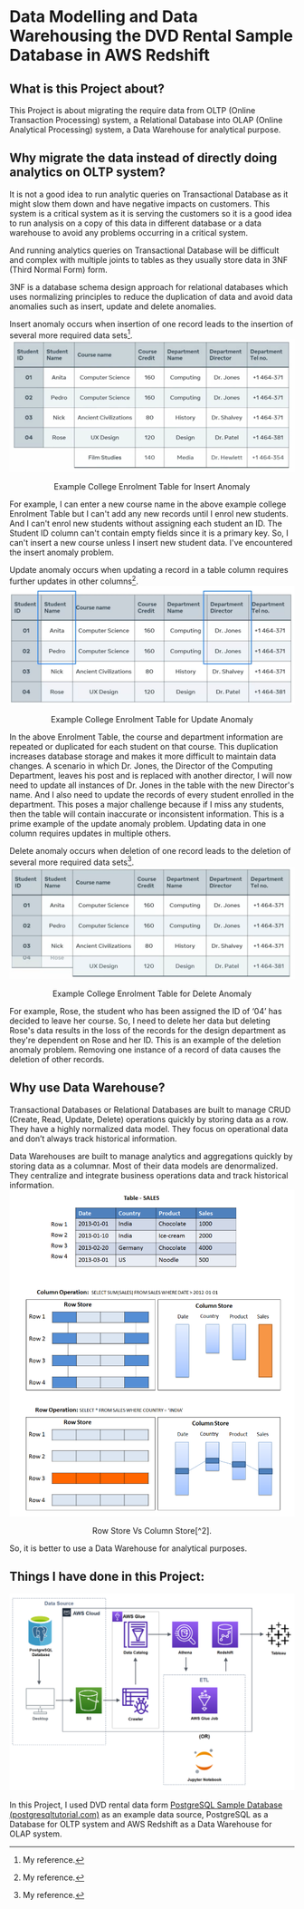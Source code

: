 # Data Modelling and Data Warehousing the DVD Rental Sample Database in AWS Redshift

## What is this Project about?
This Project is about migrating the require data from OLTP (Online Transaction Processing) system, a Relational Database into OLAP (Online Analytical Processing) system, a Data Warehouse for analytical purpose.

## Why migrate the data instead of directly doing analytics on OLTP system?
It is not a good idea to run analytic queries on Transactional Database as it might slow them down and have negative impacts on customers. This system is a critical system as it is serving the customers so it is a good idea to run analysis on a copy of this data in different database or a data warehouse to avoid any problems occurring in a critical system.

And running analytics queries on Transactional Database will be difficult and complex with multiple joints to tables as they usually store data in 3NF (Third Normal Form) form.

3NF is a database schema design approach for relational databases which uses normalizing principles to reduce the duplication of data and avoid data anomalies such as insert, update and delete anomalies.

Insert anomaly occurs when insertion of one record leads to the insertion of several more required data sets[^1].
![alt text](https://github.com/PhoneSettPaing/DVD_Rental/blob/3a926377db2ab83965c8cbfd232aca3362585fe9/images/Insert%20anomaly.PNG)
<p align='center'>Example College Enrolment Table for Insert Anomaly</p>

For example, I can enter a new course name in the above example college Enrolment Table but I can't add any new records until I enrol new students. And I can't enrol new students without assigning each student an ID. The Student ID column can't contain empty fields since it is a primary key. So, I can't insert a new course unless I insert new student data. I've encountered the insert anomaly problem.

Update anomaly occurs when updating a record in a table column requires further updates in other columns[^1].
![alt text](https://github.com/PhoneSettPaing/DVD_Rental/blob/87d26d871b383d9b79dae640d95f4198062ad6ba/images/Update%20anomaly.PNG)
<p align='center'>Example College Enrolment Table for Update Anomaly</p>

In the above Enrolment Table, the course and department information are repeated or duplicated for each student on that course. This duplication increases database storage and makes it more difficult to maintain data changes. A scenario in which Dr. Jones, the Director of the Computing Department, leaves his post and is replaced with another director, I will now need to update all instances of Dr. Jones in the table with the new Director's name. And I also need to update the records of every student enrolled in the department. This poses a major challenge because if I miss any students, then the table will contain inaccurate or inconsistent information. This is a prime example of the update anomaly problem. Updating data in one column requires updates in multiple others.

Delete anomaly occurs when deletion of one record leads to the deletion of several more required data sets[^1].
![alt text](https://github.com/PhoneSettPaing/DVD_Rental/blob/87d26d871b383d9b79dae640d95f4198062ad6ba/images/Delete%20anomaly.PNG)
<p align='center'>Example College Enrolment Table for Delete Anomaly</p>

For example, Rose, the student who has been assigned the ID of ‘04’ has decided to leave her course. So, I need to delete her data but deleting Rose's data results in the loss of the records for the design department as they're dependent on Rose and her ID. This is an example of the deletion anomaly problem. Removing one instance of a record of data causes the deletion of other records.

## Why use Data Warehouse?

Transactional Databases or Relational Databases are built to manage CRUD (Create, Read, Update, Delete) operations quickly by storing data as a row. They have a highly normalized data model. They focus on operational data and don’t always track historical information.

Data Warehouses are built to manage analytics and aggregations quickly by storing data as a columnar. Most of their data models are denormalized. They centralize and integrate business operations data and track historical information.
![alt text](https://github.com/PhoneSettPaing/DVD_Rental/blob/ddd0d6078022e7fcd6bf64f31eb5f9d049b1169f/images/Row_vs_Column_Store.png)
<p align='center'>Row Store Vs Column Store[^2].</p>
So, it is better to use a Data Warehouse for analytical purposes.

## Things I have done in this Project:
![alt text](https://github.com/PhoneSettPaing/DVD_Rental/blob/b8e9287e20fd546f23e64e5e2284b3a27e3a3d60/images/Data_Architecture.PNG)

In this Project, I used DVD rental data form [PostgreSQL Sample Database (postgresqltutorial.com)](https://www.postgresqltutorial.com/postgresql-getting-started/postgresql-sample-database/) as an example data source, PostgreSQL as a Database for OLTP system and AWS Redshift as a Data Warehouse for OLAP system.

[^1]: My reference.
[^2]: Every new line should be prefixed with 2 spaces.

